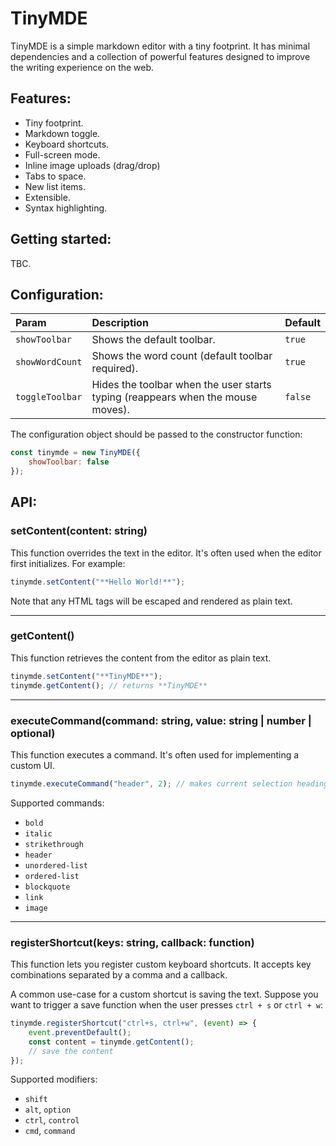 # TinyMDE
TinyMDE is a simple markdown editor with a tiny footprint. It has minimal dependencies and a collection of powerful features designed to improve the writing experience on the web.

## Features:

* Tiny footprint.
* Markdown toggle.
* Keyboard shortcuts.
* Full-screen mode.
* Inline image uploads (drag/drop)
* Tabs to space.
* New list items.
* Extensible.
* Syntax highlighting.

## Getting started:

TBC.

## Configuration:

| Param | Description | Default |
|:----------|:-------------|:------|
| `showToolbar` | Shows the default toolbar. | `true` |
| `showWordCount` | Shows the word count (default toolbar required). | `true` |
| `toggleToolbar` | Hides the toolbar when the user starts typing (reappears when the mouse moves). | `false` |

The configuration object should be passed to the constructor function:

```js
const tinymde = new TinyMDE({
    showToolbar: false
});
```

## API:

### setContent(content: string)

This function overrides the text in the editor. It's often used when the editor first initializes. For example:
```js
tinymde.setContent("**Hello World!**");
```
Note that any HTML tags will be escaped and rendered as plain text.

- - -

### getContent()

This function retrieves the content from the editor as plain text.
```js
tinymde.setContent("**TinyMDE**");
tinymde.getContent(); // returns **TinyMDE** 
```

- - -

### executeCommand(command: string, value: string | number | optional)

This function executes a command. It's often used for implementing a custom UI.

```js
tinymde.executeCommand("header", 2); // makes current selection heading 2
```

Supported commands:
- `bold`
- `italic`
- `strikethrough`
- `header`
- `unordered-list`
- `ordered-list`
- `blockquote`
- `link`
- `image`
- - -

### registerShortcut(keys: string, callback: function)

This function lets you register custom keyboard shortcuts. It accepts key combinations separated by a comma and a callback.

A common use-case for a custom shortcut is saving the text. Suppose you want to trigger a save function when the user presses `ctrl + s` or `ctrl + w`:
```js
tinymde.registerShortcut("ctrl+s, ctrl+w", (event) => {
    event.preventDefault();
    const content = tinymde.getContent();
    // save the content
});
```
Supported modifiers:
- `shift`
- `alt`, `option`
- `ctrl`, `control`
- `cmd`, `command`
